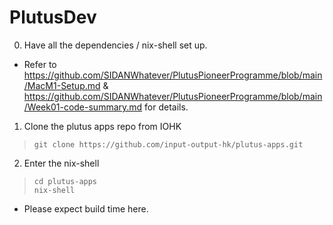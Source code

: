 # PlutusDev

0. Have all the dependencies / nix-shell set up.
* Refer to https://github.com/SIDANWhatever/PlutusPioneerProgramme/blob/main/MacM1-Setup.md & https://github.com/SIDANWhatever/PlutusPioneerProgramme/blob/main/Week01-code-summary.md for details.

1. Clone the plutus apps repo from IOHK
>```
>git clone https://github.com/input-output-hk/plutus-apps.git
>```

2. Enter the nix-shell
>```
>cd plutus-apps
>nix-shell
>```
* Please expect build time here.
